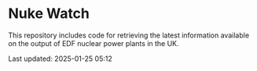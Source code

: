 # Nuke Watch

This repository includes code for retrieving the latest information available on the output of EDF nuclear power plants in the UK.

Last updated: 2025-01-25 05:12